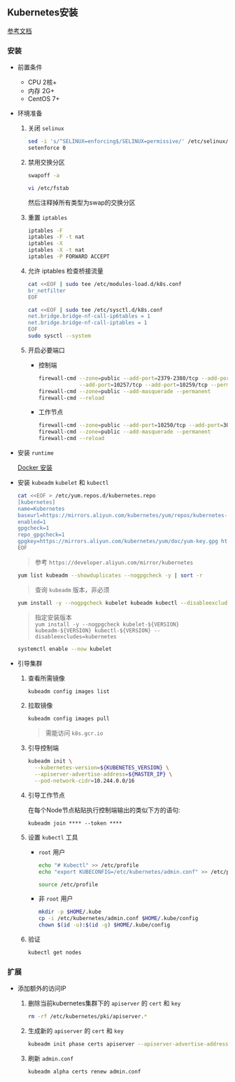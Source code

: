 ## Kubernetes安装

[参考文档](https://kubernetes.io/zh/docs/setup/production-environment/tools/kubeadm/)

### 安装

- 前置条件
  - CPU 2核+
  - 内存 2G+
  - CentOS 7+

- 环境准备
  1. 关闭 `selinux`

     ```sh
     sed -i 's/^SELINUX=enforcing$/SELINUX=permissive/' /etc/selinux/config
     setenforce 0
     ```

  2. 禁用交换分区

     ```sh
     swapoff -a
     ```
     ```sh
     vi /etc/fstab
     ```
     然后注释掉所有类型为swap的交换分区

  3. 重置 `iptables`

     ```sh
     iptables -F
     iptables -F -t nat
     iptables -X
     iptables -X -t nat
     iptables -P FORWARD ACCEPT
     ```

  4. 允许 iptables 检查桥接流量

     ```sh
     cat <<EOF | sudo tee /etc/modules-load.d/k8s.conf
     br_netfilter
     EOF

     cat <<EOF | sudo tee /etc/sysctl.d/k8s.conf
     net.bridge.bridge-nf-call-ip6tables = 1
     net.bridge.bridge-nf-call-iptables = 1
     EOF
     sudo sysctl --system
     ```

  5. 开启必要端口

     - 控制端

       ```sh
       firewall-cmd --zone=public --add-port=2379-2380/tcp --add-port=6443/tcp --add-port=10250/tcp \
                    --add-port=10257/tcp --add-port=10259/tcp --permanent
       firewall-cmd --zone=public --add-masquerade --permanent
       firewall-cmd --reload
       ```

     - 工作节点

       ```sh
       firewall-cmd --zone=public --add-port=10250/tcp --add-port=30000-32767/tcp --permanent
       firewall-cmd --zone=public --add-masquerade --permanent
       firewall-cmd --reload
       ```

- 安装 `runtime`

  [Docker 安装](../Docker/Docker安装.md)

- 安装 `kubeadm` `kubelet` 和 `kubectl`

  ```sh
  cat <<EOF > /etc/yum.repos.d/kubernetes.repo
  [kubernetes]
  name=Kubernetes
  baseurl=https://mirrors.aliyun.com/kubernetes/yum/repos/kubernetes-el7-x86_64/
  enabled=1
  gpgcheck=1
  repo_gpgcheck=1
  gpgkey=https://mirrors.aliyun.com/kubernetes/yum/doc/yum-key.gpg https://mirrors.aliyun.com/kubernetes/yum/doc/rpm-package-key.gpg
  EOF
  ```
  > 参考 `https://developer.aliyun.com/mirror/kubernetes`

  ```sh
  yum list kubeadm --showduplicates --nogpgcheck -y | sort -r
  ```
  > 查询 `kubeadm` 版本，非必须

  ```sh
  yum install -y --nogpgcheck kubelet kubeadm kubectl --disableexcludes=kubernetes
  ```
  > 指定安装版本<br/>`yum install -y --nogpgcheck kubelet-${VERSION} kubeadm-${VERSION} kubectl-${VERSION} --disableexcludes=kubernetes`

  ```sh
  systemctl enable --now kubelet
  ```

- 引导集群

  1. 查看所需镜像
  
     ```sh
     kubeadm config images list
     ```
  2. 拉取镜像

     ```sh
     kubeadm config images pull
     ```
     > 需能访问 `k8s.gcr.io`

  3. 引导控制端

     ```sh
     kubeadm init \
       --kubernetes-version=${KUBENETES_VERSION} \
       --apiserver-advertise-address=${MASTER_IP} \
       --pod-network-cidr=10.244.0.0/16
     ```

  4. 引导工作节点

     在每个Node节点粘贴执行控制端输出的类似下方的语句:
     
     `kubeadm join **** --token ****`

  5. 设置 `kubectl` 工具

     - `root` 用户
     
       ```sh
       echo "# Kubectl" >> /etc/profile
       echo "export KUBECONFIG=/etc/kubernetes/admin.conf" >> /etc/profile
       ```
  
       ```sh
       source /etc/profile
       ```

     - 非 `root` 用户

        ```sh
        mkdir -p $HOME/.kube
        cp -i /etc/kubernetes/admin.conf $HOME/.kube/config
        chown $(id -u):$(id -g) $HOME/.kube/config
        ```

  6. 验证

     ```sh
     kubectl get nodes
     ```

### 扩展

- 添加额外的访问IP

  1. 删除当前kubernetes集群下的 `apiserver` 的 `cert` 和 `key`

     ```sh
     rm -rf /etc/kubernetes/pki/apiserver.*
     ```

  2. 生成新的 `apiserver` 的 `cert` 和 `key`

     ```sh
     kubeadm init phase certs apiserver --apiserver-advertise-address ${APISERVER_HOST} --apiserver-cert-extra-sans ${额外的IP}
     ```

  3. 刷新 `admin.conf`

     ```sh
     kubeadm alpha certs renew admin.conf
     ```
